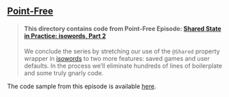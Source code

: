 ## [Point-Free](https://www.pointfree.co)

> #### This directory contains code from Point-Free Episode: [Shared State in Practice: isowords, Part 2](https://www.pointfree.co/episodes/ep280-shared-state-in-practice-isowords-part-2)
>
> We conclude the series by stretching our use of the `@Shared` property wrapper in [isowords](https://github.com/pointfreeco/isowords) to two more features: saved games and user defaults. In the process we’ll eliminate hundreds of lines of boilerplate and some truly gnarly code.

The code sample from this episode is available [here](https://github.com/pointfreeco/isowords/commit/727e03fd24ab3265c3e80756841c451366508247).

